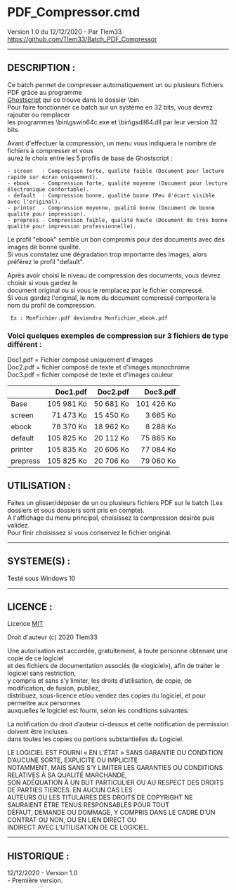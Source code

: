 # PDF_Compressor.cmd

Version 1.0 du 12/12/2020 - Par Tlem33  
https://github.com/Tlem33/Batch_PDF_Compressor

***

## DESCRIPTION :

Ce batch permet de compresser automatiquement un ou plusieurs fichiers PDF grâce au programme  
[Ghostscript](https://www.ghostscript.com/download) qui ce trouve dans le dossier \bin  
Pour faire fonctionner ce batch sur un système en 32 bits, vous devrez rajouter ou remplacer  
les programmes \bin\gswin64c.exe et \bin\gsdll64.dll par leur version 32 bits.  
 
Avant d'effectuer la compression, un menu vous indiquera le nombre de fichiers à compresser et vous  
aurez le choix entre les 5 profils de base de Ghostscript :  
 
	- screen   - Compression forte, qualité faible (Document pour lecture rapide sur écran uniquement).
	- ebook    - Compression forte, qualité moyenne (Document pour lecture électronique confortable).
	- default  - Compression bonne, qualité bonne (Peu d'écart visible avec l'original).
	- printer  - Compression moyenne, qualité bonne (Document de bonne qualité pour impression).
	- prepress - Compression faible, qualité haute (Document de très bonne qualité pour impression professionnelle).

Le profil "ebook" semble un bon compromis pour des documents avec des images de bonne qualité.  
Si vous constatez une dégradation trop importante des images, alors préférez le profil "default".  
	
Après avoir choisi le niveau de compression des documents, vous devrez choisir si vous gardez le  
document original ou si vous le remplacez par le fichier compressé.  
Si vous gardez l'original, le nom du document compressé comportera le nom du profil de compression.  

     Ex : MonFichier.pdf deviendra Monfichier_ebook.pdf  

### Voici quelques exemples de compression sur 3 fichiers de type différent :  

Doc1.pdf = Fichier composé uniquement d'images  
Doc2.pdf = fichier composé de texte et d'images monochrome  
Doc3.pdf = fichier composé de texte et d'images couleur  


   |          | Doc1.pdf   | Doc2.pdf  | Doc3.pdf   |  
   | -------  | ---------: | --------: | ---------: |  
   | Base     | 105 981 Ko | 50 681 Ko | 101 426 Ko |  
   | screen   |  71 473 Ko | 15 450 Ko |   3 665 Ko |  
   | ebook    |  78 370 Ko | 18 962 Ko |   8 288 Ko |  
   | default  | 105 825 Ko | 20 112 Ko |  75 865 Ko |  
   | printer  | 105 835 Ko | 20 606 Ko |  77 084 Ko |  
   | prepress | 105 825 Ko | 20 706 Ko |  79 060 Ko |  


## UTILISATION :

Faites un glisser/déposer de un ou plusieurs fichiers PDF sur le batch (Les dossiers et sous dossiers sont pris en compte).  
A l'affichage du menu principal, choisissez la compression désirée puis validez.  
Pour finir choisissez si vous conservez le fichier original.

*** 

## SYSTEME(S) :

Testé sous Windows 10

***

## LICENCE :

Licence [MIT](https://fr.wikipedia.org/wiki/Licence_MIT)  

Droit d'auteur (c) 2020 Tlem33  

Une autorisation est accordée, gratuitement, à toute personne obtenant une copie de ce logiciel  
et des fichiers de documentation associés (le «logiciel»), afin de traiter le logiciel sans restriction,  
y compris et sans s’y limiter, les droits d’utilisation, de copie, de modification, de fusion, publiez,  
distribuez, sous-licence et/ou vendez des copies du logiciel, et pour permettre aux personnes  
auxquelles le logiciel est fourni, selon les conditions suivantes:  

La notification du droit d’auteur ci-dessus et cette notification de permission doivent être incluses  
dans toutes les copies ou portions substantielles du Logiciel.  

LE LOGICIEL EST FOURNI « EN L’ÉTAT » SANS GARANTIE OU CONDITION D’AUCUNE SORTE, EXPLICITE OU IMPLICITE  
NOTAMMENT, MAIS SANS S’Y LIMITER LES GARANTIES OU CONDITIONS RELATIVES À SA QUALITÉ MARCHANDE,  
SON ADÉQUATION À UN BUT PARTICULIER OU AU RESPECT DES DROITS DE PARTIES TIERCES. EN AUCUN CAS LES  
AUTEURS OU LES TITULAIRES DES DROITS DE COPYRIGHT NE SAURAIENT ÊTRE TENUS RESPONSABLES POUR TOUT  
DÉFAUT, DEMANDE OU DOMMAGE, Y COMPRIS DANS LE CADRE D’UN CONTRAT OU NON, OU EN LIEN DIRECT OU  
INDIRECT AVEC L’UTILISATION DE CE LOGICIEL.

---

## HISTORIQUE :

12/12/2020 - Version 1.0  
    - Première version.  